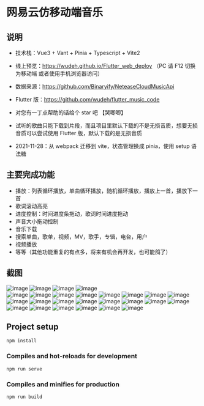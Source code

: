 # 网易云仿移动端音乐

## 说明

- 技术栈：Vue3 + Vant + Pinia + Typescript + Vite2
- 线上预览：https://wudeh.github.io/Flutter_web_deploy
 （PC 请 F12 切换为移动端 或者使用手机浏览器访问）
- 数据来源：https://github.com/Binaryify/NeteaseCloudMusicApi
- Flutter 版：https://github.com/wudeh/flutter_music_code
- 对您有一丁点帮助的话给个 star 吧 【哭唧唧】
- 试听的歌曲只能下载到片段，而且项目里默认下载的不是无损音质，想要无损音质可以尝试使用 Flutter 版，默认下载的是无损音质

- 2021-11-28：从 webpack 迁移到 vite，状态管理换成 pinia，使用 setup 语法糖

## 主要完成功能

- 播放：列表循环播放，单曲循环播放，随机循环播放，播放上一首，播放下一首
- 歌词滚动高亮
- 进度控制：时间进度条拖动，歌词时间进度拖动
- 声音大小拖动控制
- 音乐下载
- 搜索单曲，歌单，视频，MV，歌手，专辑，电台，用户
- 视频播放
- 等等（其他功能重复的有点多，将来有机会再开发，也可能鸽了）

## 截图

![image](./screenshot/首页.png) ![image](./screenshot/index_2.png) ![image](./screenshot/index_3.png)
![image](./screenshot/index_4.png)  
![image](./screenshot/index_play.png) ![image](./screenshot/index_list.png)
![image](./screenshot/audio.png)
![image](./screenshot/audio_not.png) ![image](./screenshot/comment.png) ![image](./screenshot/comment_floor.png)
![image](./screenshot/download.png)
![image](./screenshot/info_more.png) ![image](./screenshot/list.png) ![image](./screenshot/list_overlay.png)
![image](./screenshot/rank.png)
![image](./screenshot/search.png) ![image](./screenshot/search_advice.png) ![image](./screenshot/search_album.png)
![image](./screenshot/search_list.png)
![image](./screenshot/search_result.png) ![image](./screenshot/search_video.png) ![image](./screenshot/video.png)
![image](./screenshot/singer_rank.png)
![image](./screenshot/album.png) ![image](./screenshot/dj.png) ![image](./screenshot/singerDetail.png)

## Project setup

```
npm install
```

### Compiles and hot-reloads for development

```
npm run serve
```

### Compiles and minifies for production

```
npm run build
```

